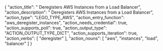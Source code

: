 {
"action_title": " Deregisters AWS Instances from a Load Balancer",
"action_description": " Deregisters AWS Instances from a Load Balancer",
"action_type": "LEGO_TYPE_AWS",
"action_entry_function": "aws_deregister_instances",
"action_needs_credential": true,
"action_supports_poll": true,
"action_output_type": "ACTION_OUTPUT_TYPE_DICT",
"action_supports_iteration": true,
"action_verbs": [
"deregister"
],
"action_nouns": [
"aws",
"instances",
"load",
"balancer"
]
}
